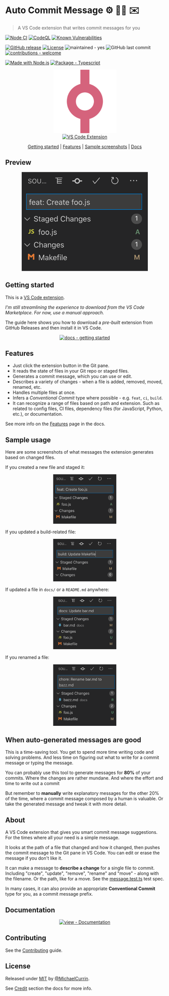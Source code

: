 # Auto Commit Message ⚙️ 🧙‍♂️ ✉️
> A VS Code extension that writes commit messages for you

<!-- Badges generated with https://michaelcurrin.github.io/badge-generator/#/ -->

[![Node CI](https://github.com/MichaelCurrin/auto-commit-msg/workflows/Node%20CI/badge.svg)](https://github.com/MichaelCurrin/auto-commit-msg/actions?query=workflow:"Node+CI")
[![CodeQL](https://github.com/MichaelCurrin/auto-commit-msg/workflows/CodeQL/badge.svg)](https://github.com/MichaelCurrin/auto-commit-msg/actions?query=workflow%3ACodeQL)
[![Known Vulnerabilities](https://snyk.io/test/github/MichaelCurrin/auto-commit-msg/badge.svg?targetFile=package.json)](https://snyk.io/test/github/MichaelCurrin/auto-commit-msg?targetFile=package.json)


[![GitHub release](https://img.shields.io/github/release/MichaelCurrin/auto-commit-msg?include_prereleases&sort=semver)](https://github.com/MichaelCurrin/auto-commit-msg/releases/)
[![License](https://img.shields.io/badge/License-MIT-blue)](#license)
![maintained - yes](https://img.shields.io/badge/maintained-yes-blue)
![GitHub last commit](https://img.shields.io/github/last-commit/MichaelCurrin/auto-commit-msg)
[![contributions - welcome](https://img.shields.io/badge/contributions-welcome-blue)](/CONTRIBUTING.md)

[![Made with Node.js](https://img.shields.io/badge/Node.js->=12-blue?logo=node.js&logoColor=white)](https://nodejs.org)
[![Package - Typescript](https://img.shields.io/github/package-json/dependency-version/MichaelCurrin/auto-commit-msg/dev/typescript?logo=typescript&logoColor=white)](https://www.npmjs.com/package/typescript)

<div align="center">

<a href="/docs/quickstart.md" title="Go to docs quickstart">
    <img src="/images/icon.png" alt="Logo" width="200" />
    <br/>
    <img src="https://img.shields.io/badge/VS_Code_Extension-blue.svg?logo=visual-studio-code" alt="VS Code Extension" />
</a>

[Getting started](#getting-started) | [Features](#features) | [Sample screenshots](#sample-usage) | [Docs](#documentation)

</div>


## Preview

<div align="center">
    <img src="/docs/_media/sample-feat.png" alt="feat" title="feat" width="400" />
</div>


## Getting started

This is a [VS Code extension](https://code.visualstudio.com/).

_I'm still streamlining the experience to download from the VS Code Marketplace. For now, use a manual approach._

The guide here shows you how to download a _pre-built_ extension from GitHub Releases and then install it in VS Code.

<div align="center">

[![docs - getting started](https://img.shields.io/badge/docs-getting_started-2ea44f?style=for-the-badge)](https://github.com/MichaelCurrin/auto-commit-msg/blob/master/docs/quickstart.md)

</div>


## Features

- Just click the extension button in the Git pane.
- It reads the state of files in your Git repo or staged files.
- Generates a commit message, which you can use or edit.
- Describes a variety of changes - when a file is added, removed, moved, renamed, etc.
- Handles multiple files at once.
- Infers a _Conventional Commit_ type where possible - e.g. `feat`, `ci`, `build`.
- It can recognize a range of files based on path and extension. Such as related to config files, CI files, dependency files (for JavaScript, Python, etc.), or documentation.

See more info on the [Features](/docs/features.md) page in the docs.


## Sample usage

Here are some screenshots of what messages the extension generates based on changed files.

If you created a new file and staged it:

<div align="center">
    <img src="/docs/_media/sample-feat.png" alt="feat" title="feat" width="200" />
</div>

If you updated a build-related file:

<div align="center">
    <img src="/docs/_media/sample-build.png" alt="build" title="build" width="200" />
</div>

If updated a file in `docs/` or a `README.md` anywhere:

<div align="center">
    <img src="/docs/_media/sample-docs.png" alt="docs" title="docs" width="200" />
</div>

If you renamed a file:

<div align="center">
    <img src="/docs/_media/sample-rename.png" alt="rename" title="rename" width="200" />
</div>


<!-- TODO: Add GIF here -->


## When auto-generated messages are good

This is a time-saving tool. You get to spend more time writing code and solving problems. And less time on figuring out what to write for a commit message or typing the message.

You can probably use this tool to generate messages for **80%** of your commits. Where the changes are rather mundane. And where the effort and time to write out a commit

But remember to **manually** write explanatory messages for the other 20% of the time, where a commit message composed by a human is valuable. Or take the generated message and tweak it with more detail.


## About

A VS Code extension that gives you smart commit message suggestions. For the times where all your need is a simple message.

It looks at the path of a file that changed and how it changed, then pushes the commit message to the Git pane in VS Code. You can edit or erase the message if you don't like it.

It can make a message to **describe a change** for a single file to commit. Including "create", "update", "remove", "rename" and "move" - along with the filename. Or the path, like for a move. See the [message.test.ts](/src/test/generate/message.test.ts) test spec.

In many cases, it can also provide an appropriate **Conventional Commit** type for you, as a commit message prefix.


## Documentation

<div align="center">

[![view - Documentation](https://img.shields.io/badge/view-Documenation-blue?style=for-the-badge)](/docs/)

</div>


## Contributing

See the [Contributing](/CONTRIBUTING.md) guide.


## License

Released under [MIT](/LICENSE) by [@MichaelCurrin](https://github.com/MichaelCurrin).

See [Credit](/docs/other/credit.md) section the docs for more info.

